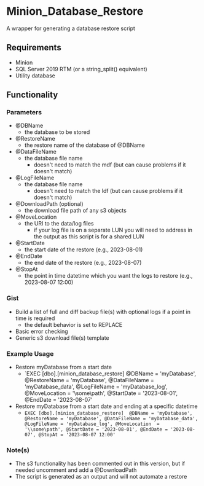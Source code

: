 # Minion_Database_Restore
A wrapper for generating a database restore script

## Requirements
* Minion
* SQL Server 2019 RTM (or a string_split() equivalent)
* Utility database

## Functionality
### Parameters
* @DBName
  * the database to be stored
* @RestoreName
  * the restore name of the database of @DBName
* @DataFileName
  * the database file name
    * doesn't need to match the mdf (but can cause problems if it doesn't match)
* @LogFileName
  * the database file name
    * doesn't need to match the ldf (but can cause problems if it doesn't match)
* @DownloadPath (optional)
  * the download file path of any s3 objects
* @MoveLocation
  * the URI to the data/log files
    * if your log file is on a separate LUN you will need to address in the output as this script is for a shared LUN
* @StartDate
  * the start date of the restore (e.g., 2023-08-01)
* @EndDate
  * the end date of the restore (e.g., 2023-08-07)
* @StopAt
  * the point in time datetime which you want the logs to restore (e.g., 2023-08-07 12:00)

### Gist
* Build a list of full and diff backup file(s) with optional logs if a point in time is required
   * the default behavior is set to REPLACE
* Basic error checking
* Generic s3 download file(s) template

### Example Usage
* Restore myDatabase from a start date 
  * `EXEC [dbo].[minion_database_restore] 
	     @DBName = 'myDatabase',
       @RestoreName = 'myDatabase',
       @DataFileName = 'myDatabase_data',
       @LogFileName = 'myDatabase_log',
       @MoveLocation  = '\\some\path',
       @StartDate = '2023-08-01',
       @EndDate = '2023-08-07'
* Restore myDatabase from a start date and ending at a specific datetime
  * `EXEC [dbo].[minion_database_restore] 
	     @DBName = 'myDatabase',
       @RestoreName = 'myDatabase',
       @DataFileName = 'myDatabase_data',
       @LogFileName = 'myDatabase_log',
       @MoveLocation  = '\\some\path',
       @StartDate = '2023-08-01',
       @EndDate = '2023-08-07',
       @StopAt = '2023-08-07 12:00'`
 
### Note(s)
* The s3 functionality has been commented out in this version, but if needed uncomment and add a @DownloadPath
* The script is generated as an output and will not automate a restore
